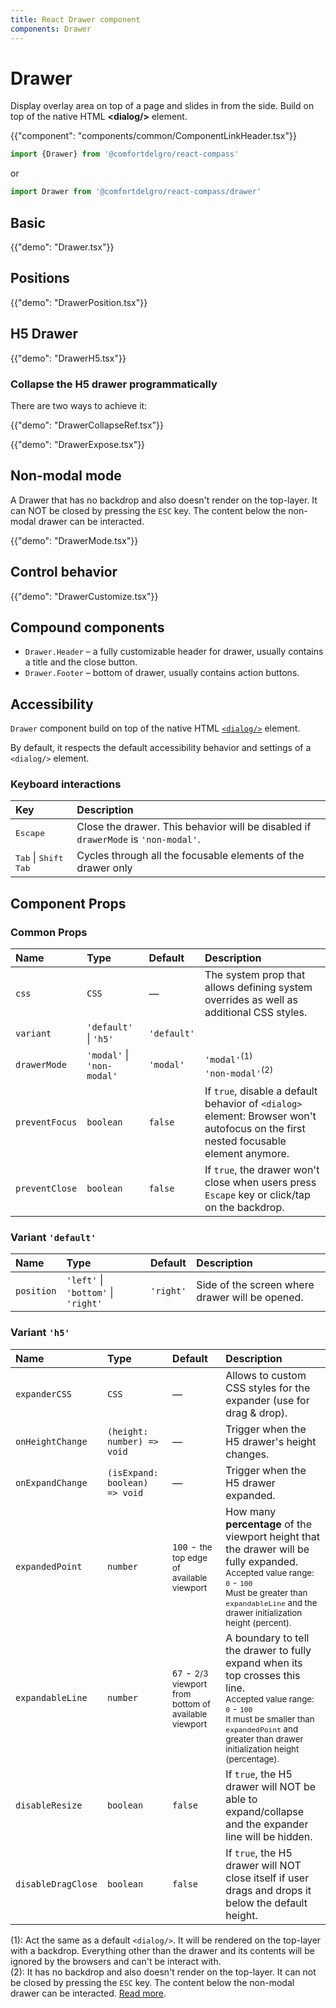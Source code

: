 ```yaml
---
title: React Drawer component
components: Drawer
---
```


# Drawer

<p class="description">Display overlay area on top of a page and slides in from the side. Build on top of the native HTML <strong>&#60;dialog/></strong> element.
</p>

{{"component": "components/common/ComponentLinkHeader.tsx"}}

```jsx
import {Drawer} from '@comfortdelgro/react-compass'
```

or

```jsx
import Drawer from '@comfortdelgro/react-compass/drawer'
```

## Basic

{{"demo": "Drawer.tsx"}}

## Positions

{{"demo": "DrawerPosition.tsx"}}

## H5 Drawer

{{"demo": "DrawerH5.tsx"}}

### Collapse the H5 drawer programmatically

There are two ways to achieve it:

{{"demo": "DrawerCollapseRef.tsx"}}

{{"demo": "DrawerExpose.tsx"}}

## Non-modal mode

A Drawer that has no backdrop and also doesn't render on the top-layer. It can NOT be closed by pressing the `ESC` key.
The content below the non-modal drawer can be interacted.

{{"demo": "DrawerMode.tsx"}}

## Control behavior

{{"demo": "DrawerCustomize.tsx"}}

## Compound components

- `Drawer.Header` – a fully customizable header for drawer, usually contains a title and the close button.
- `Drawer.Footer` – bottom of drawer, usually contains action buttons.

## Accessibility

`Drawer` component build on top of the native HTML [`<dialog/>`](https://developer.mozilla.org/en-US/docs/Web/HTML/Element/dialog/) element.

By default, it respects the default accessibility behavior and settings of a `<dialog/>` element.

### Keyboard interactions

| Key                                               | Description                                                                        |
| :------------------------------------------------ | :--------------------------------------------------------------------------------- |
| <kbd>Escape</kbd>                                 | Close the drawer. This behavior will be disabled if `drawerMode` is `'non-modal'`. |
| <kbd>Tab</kbd> \| <kbd>Shift</kbd> <kbd>Tab</kbd> | Cycles through all the focusable elements of the drawer only                       |

## Component Props

### Common Props

| Name           | Type                       | Default     | Description                                                                                                                         |
| :------------- | :------------------------- | :---------- | :---------------------------------------------------------------------------------------------------------------------------------- |
| `css`          | `CSS`                      | —           | The system prop that allows defining system overrides as well as additional CSS styles.                                             |
| `variant`      | `'default'` \| `'h5'`      | `'default'` |                                                                                                                                     |
| `drawerMode`   | `'modal'` \| `'non-modal'` | `'modal'`   | `'modal'`<sup>(1)</sup><br/>`'non-modal'`<sup>(2)</sup>                                                                             |
| `preventFocus` | `boolean`                  | `false`     | If `true`, disable a default behavior of `<dialog>` element: Browser won't autofocus on the first nested focusable element anymore. |
| `preventClose` | `boolean`                  | `false`     | If `true`, the drawer won't close when users press `Escape` key or click/tap on the backdrop.                                       |

### Variant `'default'`

| Name       | Type                                | Default   | Description                                     |
| :--------- | :---------------------------------- | :-------- | :---------------------------------------------- |
| `position` | `'left'` \| `'bottom'` \| `'right'` | `'right'` | Side of the screen where drawer will be opened. |

### Variant `'h5'`

| Name               | Type                          | Default                                                              | Description                                                                                                                                                                                                                                |
| :----------------- | :---------------------------- | :------------------------------------------------------------------- | :----------------------------------------------------------------------------------------------------------------------------------------------------------------------------------------------------------------------------------------- |
| `expanderCSS`      | `CSS`                         | —                                                                    | Allows to custom CSS styles for the expander (use for drag & drop).                                                                                                                                                                        |
| `onHeightChange`   | `(height: number) => void`    | —                                                                    | Trigger when the H5 drawer's height changes.                                                                                                                                                                                               |
| `onExpandChange`   | `(isExpand: boolean) => void` | —                                                                    | Trigger when the H5 drawer expanded.                                                                                                                                                                                                       |
| `expandedPoint`    | `number`                      | `100` - <small>the top edge of available viewport</small>            | How many **percentage** of the viewport height that the drawer will be fully expanded.<br/><small>Accepted value range: `0` - `100`<br/>Must be greater than `expandableLine` and the drawer initialization height (percent).</small>      |
| `expandableLine`   | `number`                      | `67` - <small>2/3 viewport from bottom of available viewport</small> | A boundary to tell the drawer to fully expand when its top crosses this line.<br/><small>Accepted value range: `0` - `100`<br/>It must be smaller than `expandedPoint` and greater than drawer initialization height (percentage).</small> |
| `disableResize`    | `boolean`                     | `false`                                                              | If `true`, the H5 drawer will NOT be able to expand/collapse and the expander line will be hidden.                                                                                                                                         |
| `disableDragClose` | `boolean`                     | `false`                                                              | If `true`, the H5 drawer will NOT close itself if user drags and drops it below the default height.                                                                                                                                        |

(1): Act the same as a default `<dialog/>`. It will be rendered on the top-layer with a backdrop. Everything other than the drawer and its contents will be ignored by the browsers and can't be interact with.<br/>
(2): It has no backdrop and also doesn't render on the top-layer. It can not be closed by pressing the `ESC` key. The content below the non-modal drawer can be interacted. [Read more](https://developer.mozilla.org/en-US/docs/Web/HTML/Element/dialog/#accessibility_considerations).
